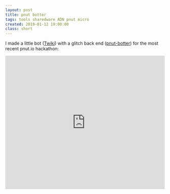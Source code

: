 ```yaml
---
layout: post
title: pnut botter
tags: tools sharedware ADN pnut micro
created: 2019-01-12 19:00:00
class: short
---
```

I made a little bot ([Twiki](https://beta.pnut.io/@twiki)) with a glitch back end ([pnut-botter](https://glitch.com/edit/#!/pnut-botter)) for the most recent pnut.io hackathon:

<!-- Copy and Paste Me -->
<div class="glitch-embed-wrap" style="height: 420px; width: 100%;">
  <iframe
    allow="geolocation; microphone; camera; midi; encrypted-media"
    src="https://glitch.com/embed/#!/embed/pnut-botter?path=README.md&previewSize=0&previewFirst=true"
    alt="pnut-botter on Glitch"
    style="height: 100%; width: 100%; border: 0;">
  </iframe>
</div>
